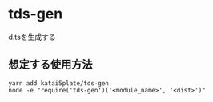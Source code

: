 # tds-gen

d.tsを生成する

## 想定する使用方法

```
yarn add katai5plate/tds-gen
node -e "require('tds-gen')('<module_name>', '<dist>')"
```
